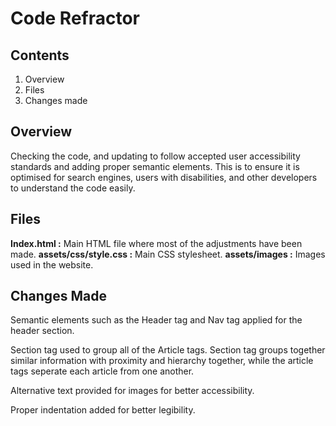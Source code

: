 # Code Refractor

## Contents
1. Overview
1. Files
1. Changes made

## Overview
Checking the code, and updating to follow accepted user accessibility standards and adding proper semantic elements. This is to ensure it is optimised for search engines, users with disabilities, and other developers to understand the code easily. 

## Files
**Index.html :** Main HTML file where most of the adjustments have been made. 
**assets/css/style.css :** Main CSS stylesheet.
**assets/images :** Images used in the website.

## Changes Made
Semantic elements such as the Header tag and Nav tag applied for the header section.

Section tag used to group all of the Article tags. Section tag groups together similar information with proximity and hierarchy together, while the article tags seperate each article from one another. 

Alternative text provided for images for better accessibility. 

Proper indentation added for better legibility. 
